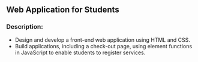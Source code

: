 ## Web Application for Students

### Description:
- Design and develop a front-end web application using HTML and CSS.
- Build applications, including a check-out page, using element functions in JavaScript to enable students
to register services.
